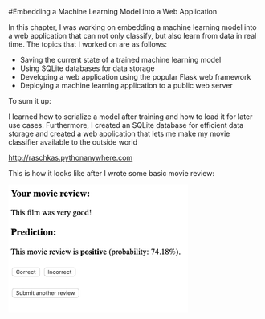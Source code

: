 #Embedding a Machine Learning Model into a Web Application

In this chapter, I was working on embedding a machine learning model into
a web application that can not only classify, but also learn from data in real time. 
The topics that I worked on are as follows:

- Saving the current state of a trained machine learning model
- Using SQLite databases for data storage
- Developing a web application using the popular Flask web framework
- Deploying a machine learning application to a public web server


To sum it up:

I learned how to serialize a model after training and how to load it for later use cases. Furthermore, 
I created an SQLite database for efficient data storage and created a web application that lets
me make my movie classifier available to the outside world

http://raschkas.pythonanywhere.com

This is how it looks like after I wrote some basic movie review:

![review](review.png)